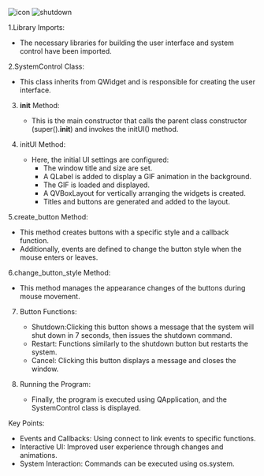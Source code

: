![icon](https://github.com/user-attachments/assets/dfb20dc1-e2d0-4606-a1e4-1deef3faad9e)
![shutdown](https://github.com/user-attachments/assets/a960ec4e-8edd-48d9-b518-d2fbe3eb68cf)





1.Library Imports:
   - The necessary libraries for building the user interface and system control have been imported.

2.SystemControl Class:
   - This class inherits from QWidget and is responsible for creating the user interface.

3. __init__ Method:
   - This is the main constructor that calls the parent class constructor (super().__init__) and invokes the initUI() method.

4. initUI Method:
   - Here, the initial UI settings are configured:
     - The window title and size are set.
     - A QLabel is added to display a GIF animation in the background.
     - The GIF is loaded and displayed.
     - A QVBoxLayout for vertically arranging the widgets is created.
     - Titles and buttons are generated and added to the layout.

5.create_button Method:
   - This method creates buttons with a specific style and a callback function.
   - Additionally, events are defined to change the button style when the mouse enters or leaves.

6.change_button_style Method:
   - This method manages the appearance changes of the buttons during mouse movement.

7. Button Functions:
   - Shutdown:Clicking this button shows a message that the system will shut down in 7 seconds, then issues the shutdown command.
   - Restart: Functions similarly to the shutdown button but restarts the system.
   - Cancel: Clicking this button displays a message and closes the window.

8. Running the Program:
   - Finally, the program is executed using QApplication, and the SystemControl class is displayed.

Key Points:
- Events and Callbacks: Using connect to link events to specific functions.
- Interactive UI: Improved user experience through changes and animations.
- System Interaction: Commands can be executed using os.system.
